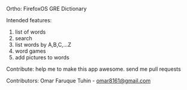 Ortho: FirefoxOS GRE Dictionary

Intended features:
1. list of words
2. search
3. list words by A,B,C,...Z
4. word games
5. add pictures to words

Contribute:
help me to make this app awesome. send me pull requests

Contributors:
Omar Faruque Tuhin - omar8161@gmail.com